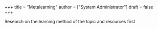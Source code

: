 +++
title = "Metalearning"
author = ["System Administrator"]
draft = false
+++

Research on the learning method of the topic and resources first